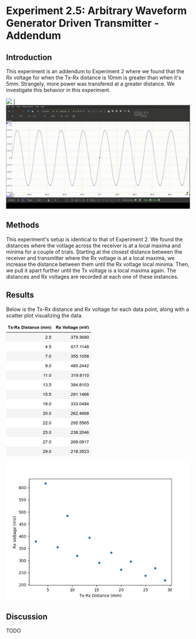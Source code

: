 # Experiment 2.5: Arbitrary Waveform Generator Driven Transmitter - Addendum

## Introduction

This experiment is an addendum to Experiment 2 where we found that the Rx voltage for when the Tx-Rx distance is 10mm is greater than when it's 5mm. Strangely, more power was transfered at a greater distance. We investigate this behavior in this experiment. 

![](docs/tx-rx.gif) | ![](docs/waveform.gif)

## Methods

This experiment's setup is identical to that of Experiment 2. We found the distances where the votlage across the receiver is at a local maxima and minima for a couple of trials. Starting at the closest distance between the receiver and transmitter where the Rx voltage is at a local maxima, we increase the distance between them until the Rx voltage local minima. Then, we pull it apart further until the Tx voltage is a local maxima again. The distances and Rx voltages are recorded at each one of these instances.

## Results

Below is the Tx-Rx distance and Rx voltage for each data point, along with a scatter plot visualizing the data.

![](docs/data_table.png)

![](docs/data_plot.png)

## Discussion

TODO
